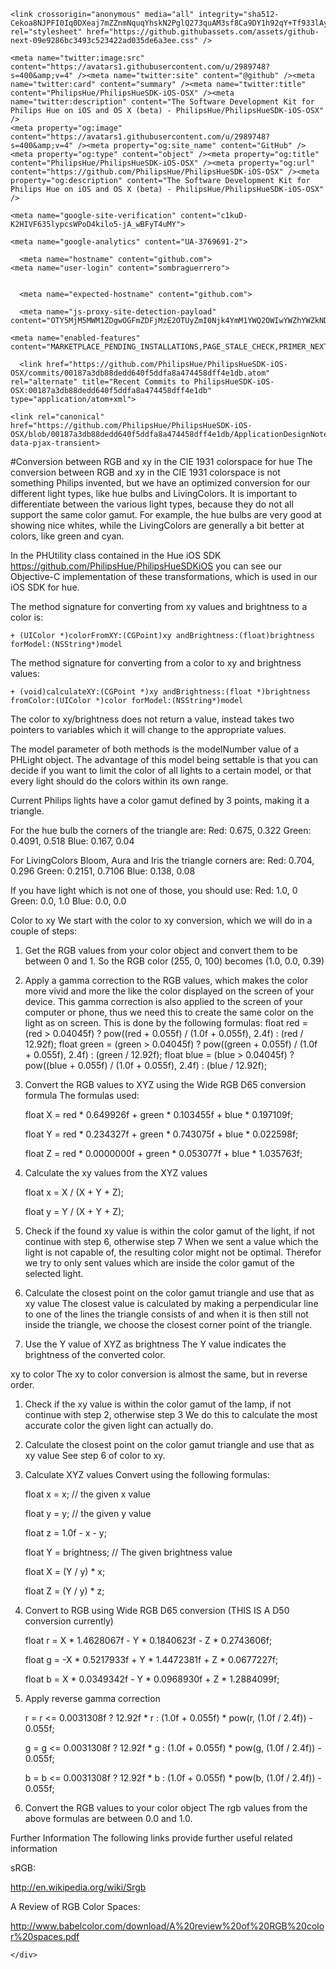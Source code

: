 




<!DOCTYPE html>
<html lang="en">
  <head>
    <meta charset="utf-8">
  <link rel="dns-prefetch" href="https://github.githubassets.com">
  <link rel="dns-prefetch" href="https://avatars0.githubusercontent.com">
  <link rel="dns-prefetch" href="https://avatars1.githubusercontent.com">
  <link rel="dns-prefetch" href="https://avatars2.githubusercontent.com">
  <link rel="dns-prefetch" href="https://avatars3.githubusercontent.com">
  <link rel="dns-prefetch" href="https://github-cloud.s3.amazonaws.com">
  <link rel="dns-prefetch" href="https://user-images.githubusercontent.com/">



  <link crossorigin="anonymous" media="all" integrity="sha512-aZYk5AYsRiFiFG04Si6FnQoHFwAugnodzKJXgafKqPWsrgrjoWRsapCn//vFuWqjSzr72ucZfPq8/ZbduuSeQg==" rel="stylesheet" href="https://github.githubassets.com/assets/frameworks-next-699624e4062c462162146d384a2e859d.css" />
  
    <link crossorigin="anonymous" media="all" integrity="sha512-Cekoa8NJPFI0Iq0DXeaj7mZZnmNquqYhskN2PglQ273quAM3sf8Ca9DY1h92qY+Tf933lAyJAC2VxNhE5kUPXQ==" rel="stylesheet" href="https://github.githubassets.com/assets/github-next-09e9286bc3493c523422ad035de6a3ee.css" />
    
    
    
    


  <meta name="viewport" content="width=device-width">
  
  <title>PhilipsHueSDK-iOS-OSX/RGB to xy Color conversion.md at 00187a3db88dedd640f5ddfa8a474458dff4e1db · PhilipsHue/PhilipsHueSDK-iOS-OSX</title>
    <meta name="description" content="The Software Development Kit for Philips Hue on iOS and OS X (beta) - PhilipsHue/PhilipsHueSDK-iOS-OSX">
    <link rel="search" type="application/opensearchdescription+xml" href="/opensearch.xml" title="GitHub">
  <link rel="fluid-icon" href="https://github.com/fluidicon.png" title="GitHub">
  <meta property="fb:app_id" content="1401488693436528">
  <meta name="apple-itunes-app" content="app-id=1477376905">

    <meta name="twitter:image:src" content="https://avatars1.githubusercontent.com/u/2989748?s=400&amp;v=4" /><meta name="twitter:site" content="@github" /><meta name="twitter:card" content="summary" /><meta name="twitter:title" content="PhilipsHue/PhilipsHueSDK-iOS-OSX" /><meta name="twitter:description" content="The Software Development Kit for Philips Hue on iOS and OS X (beta) - PhilipsHue/PhilipsHueSDK-iOS-OSX" />
    <meta property="og:image" content="https://avatars1.githubusercontent.com/u/2989748?s=400&amp;v=4" /><meta property="og:site_name" content="GitHub" /><meta property="og:type" content="object" /><meta property="og:title" content="PhilipsHue/PhilipsHueSDK-iOS-OSX" /><meta property="og:url" content="https://github.com/PhilipsHue/PhilipsHueSDK-iOS-OSX" /><meta property="og:description" content="The Software Development Kit for Philips Hue on iOS and OS X (beta) - PhilipsHue/PhilipsHueSDK-iOS-OSX" />

  <link rel="assets" href="https://github.githubassets.com/">
      <link rel="shared-web-socket" href="wss://live.github.com/_luau/eyJ2IjoiVjMiLCJ1IjoyNDYxODkzNCwicyI6NTUwNzgzMTAyLCJjIjozMTY3NTkwMDY4LCJ0IjoxNTkzMDY3Mjk3fQ==--3a0d9c99d3ecdbab0f3c944ce3fb5aeb5fd8fb569fa5a04cc915a1cce1f9dad4" data-refresh-url="/_ws">
  <link rel="sudo-modal" href="/sessions/sudo_modal">

  <meta name="request-id" content="D2A9:53EE:845464:DCED4C:5EF4471B" data-pjax-transient="true" /><meta name="html-safe-nonce" content="0c1696ed7bee70bcd3794880961e794c0e306a69" data-pjax-transient="true" /><meta name="visitor-payload" content="eyJyZWZlcnJlciI6Imh0dHBzOi8vZ2l0aHViLmNvbS9QaGlsaXBzSHVlL1BoaWxpcHNIdWVTREstaU9TLU9TWC9maW5kLzAwMTg3YTNkYjg4ZGVkZDY0MGY1ZGRmYThhNDc0NDU4ZGZmNGUxZGIiLCJyZXF1ZXN0X2lkIjoiRDJBOTo1M0VFOjg0NTQ2NDpEQ0VENEM6NUVGNDQ3MUIiLCJ2aXNpdG9yX2lkIjoiODE2NDA4ODY4MDY4Mzk0Njg2NCIsInJlZ2lvbl9lZGdlIjoiaWFkIiwicmVnaW9uX3JlbmRlciI6ImlhZCJ9" data-pjax-transient="true" /><meta name="visitor-hmac" content="56f12498ed0b229ecda5d51eabb40dc93751451804c3b2601ab4f99cb652e0ec" data-pjax-transient="true" />



  <meta name="github-keyboard-shortcuts" content="repository,source-code" data-pjax-transient="true" />

  

  <meta name="selected-link" value="repo_source" data-pjax-transient>

    <meta name="google-site-verification" content="c1kuD-K2HIVF635lypcsWPoD4kilo5-jA_wBFyT4uMY">
  <meta name="google-site-verification" content="KT5gs8h0wvaagLKAVWq8bbeNwnZZK1r1XQysX3xurLU">
  <meta name="google-site-verification" content="ZzhVyEFwb7w3e0-uOTltm8Jsck2F5StVihD0exw2fsA">
  <meta name="google-site-verification" content="GXs5KoUUkNCoaAZn7wPN-t01Pywp9M3sEjnt_3_ZWPc">

<meta name="octolytics-host" content="collector.githubapp.com" /><meta name="octolytics-app-id" content="github" /><meta name="octolytics-event-url" content="https://collector.githubapp.com/github-external/browser_event" /><meta name="octolytics-dimension-ga_id" content="" class="js-octo-ga-id" /><meta name="octolytics-actor-id" content="24618934" /><meta name="octolytics-actor-login" content="sombraguerrero" /><meta name="octolytics-actor-hash" content="cc5b878cd3b4b6f473f4354bbc118142b0d8d965ddbf6ed94e2abbe3ce1b2917" />
<meta name="analytics-location" content="/&lt;user-name&gt;/&lt;repo-name&gt;/blob/show" data-pjax-transient="true" />


<meta name="optimizely-datafile" content="{}" />

    <meta name="google-analytics" content="UA-3769691-2">

  <meta class="js-ga-set" name="userId" content="6b6e0c5d3d975e2d4d71f21dad772a6b">

<meta class="js-ga-set" name="dimension10" content="Responsive" data-pjax-transient>

<meta class="js-ga-set" name="dimension1" content="Logged In">



  

      <meta name="hostname" content="github.com">
    <meta name="user-login" content="sombraguerrero">


      <meta name="expected-hostname" content="github.com">

      <meta name="js-proxy-site-detection-payload" content="OTY5MjM5MWM1ZDgwOGFmZDFjMzE2OTUyZmI0Njk4YmM1YWQ2OWIwYWZhYWZkNDQwOGM4YWY0ZGMwNTFlNzY5Y3x7InJlbW90ZV9hZGRyZXNzIjoiNzYuMTcuMjMyLjE3NyIsInJlcXVlc3RfaWQiOiJEMkE5OjUzRUU6ODQ1NDY0OkRDRUQ0Qzo1RUY0NDcxQiIsInRpbWVzdGFtcCI6MTU5MzA2NzI5NywiaG9zdCI6ImdpdGh1Yi5jb20ifQ==">

    <meta name="enabled-features" content="MARKETPLACE_PENDING_INSTALLATIONS,PAGE_STALE_CHECK,PRIMER_NEXT">

  <meta http-equiv="x-pjax-version" content="3e3a000e8b83f3b908bb717baea69649">
  

      <link href="https://github.com/PhilipsHue/PhilipsHueSDK-iOS-OSX/commits/00187a3db88dedd640f5ddfa8a474458dff4e1db.atom" rel="alternate" title="Recent Commits to PhilipsHueSDK-iOS-OSX:00187a3db88dedd640f5ddfa8a474458dff4e1db" type="application/atom+xml">

  <meta name="go-import" content="github.com/PhilipsHue/PhilipsHueSDK-iOS-OSX git https://github.com/PhilipsHue/PhilipsHueSDK-iOS-OSX.git">

  <meta name="octolytics-dimension-user_id" content="2989748" /><meta name="octolytics-dimension-user_login" content="PhilipsHue" /><meta name="octolytics-dimension-repository_id" content="8654659" /><meta name="octolytics-dimension-repository_nwo" content="PhilipsHue/PhilipsHueSDK-iOS-OSX" /><meta name="octolytics-dimension-repository_public" content="true" /><meta name="octolytics-dimension-repository_is_fork" content="false" /><meta name="octolytics-dimension-repository_network_root_id" content="8654659" /><meta name="octolytics-dimension-repository_network_root_nwo" content="PhilipsHue/PhilipsHueSDK-iOS-OSX" /><meta name="octolytics-dimension-repository_explore_github_marketplace_ci_cta_shown" content="false" />


    <link rel="canonical" href="https://github.com/PhilipsHue/PhilipsHueSDK-iOS-OSX/blob/00187a3db88dedd640f5ddfa8a474458dff4e1db/ApplicationDesignNotes/RGB%20to%20xy%20Color%20conversion.md" data-pjax-transient>


  <meta name="browser-stats-url" content="https://api.github.com/_private/browser/stats">

  <meta name="browser-errors-url" content="https://api.github.com/_private/browser/errors">

  <link rel="mask-icon" href="https://github.githubassets.com/pinned-octocat.svg" color="#000000">
  <link rel="alternate icon" class="js-site-favicon" type="image/png" href="https://github.githubassets.com/favicons/favicon.png">
  <link rel="icon" class="js-site-favicon" type="image/svg+xml" href="https://github.githubassets.com/favicons/favicon.svg">

<meta name="theme-color" content="#1e2327">

  <meta name="msapplication-TileImage" content="/windows-tile.png">
  <meta name="msapplication-TileColor" content="#ffffff">

  <link rel="manifest" href="/manifest.json" crossOrigin="use-credentials">

  </head>

  <body class="logged-in env-production page-responsive page-blob">
      
  <div id="readme" class="Box-body readme blob js-code-block-container p-5 p-xl-6">
    <article class="markdown-body entry-content container-lg" itemprop="text"><p>#Conversion between RGB and xy in the CIE 1931 colorspace for hue
The conversion between RGB and xy in the CIE 1931 colorspace is not something Philips invented, but we have an optimized conversion for our different light types, like hue bulbs and LivingColors.
It is important to differentiate between the various light types, because they do not all support the same color gamut. For example, the hue bulbs are very good at showing nice whites, while the LivingColors are generally a bit better at colors, like green and cyan.</p>
<p>In the PHUtility class contained in the Hue iOS SDK <a href="https://github.com/PhilipsHue/PhilipsHueSDKiOS">https://github.com/PhilipsHue/PhilipsHueSDKiOS</a> you can see our Objective-C implementation of these transformations, which is used in our iOS SDK for hue.</p>
<p>The method signature for converting from xy values and brightness to a color is:</p>
<pre><code>+ (UIColor *)colorFromXY:(CGPoint)xy andBrightness:(float)brightness forModel:(NSString*)model
</code></pre>
<p>The method signature for converting from a color to xy and brightness values:</p>
<pre><code>+ (void)calculateXY:(CGPoint *)xy andBrightness:(float *)brightness fromColor:(UIColor *)color forModel:(NSString*)model
</code></pre>
<p>The color to xy/brightness does not return a value, instead takes two pointers to variables which it will change to the appropriate values.</p>
<p>The model parameter of both methods is the modelNumber value of a PHLight object. The advantage of this model being settable is that you can decide if you want to limit the color of all lights to a certain model, or that every light should do the colors within its own range.</p>
<p>Current Philips lights have a color gamut defined by 3 points, making it a triangle.</p>
<p>For the hue bulb the corners of the triangle are:
Red: 0.675, 0.322
Green: 0.4091, 0.518
Blue: 0.167, 0.04</p>
<p>For LivingColors Bloom, Aura and Iris the triangle corners are:
Red: 0.704, 0.296
Green: 0.2151, 0.7106
Blue: 0.138, 0.08</p>
<p>If you have light which is not one of those, you should use:
Red: 1.0, 0
Green: 0.0, 1.0
Blue: 0.0, 0.0</p>
<p>Color to xy
We start with the color to xy conversion, which we will do in a couple of steps:</p>
<ol>
<li>
<p>Get the RGB values from your color object and convert them to be between 0 and 1.
So the RGB color (255, 0, 100) becomes (1.0, 0.0, 0.39)</p>
</li>
<li>
<p>Apply a gamma correction to the RGB values, which makes the color more vivid and more the like the color displayed on the screen of your device.
This gamma correction is also applied to the screen of your computer or phone, thus we need this to create the same color on the light as on screen.
This is done by the following formulas:
float red = (red   &gt; 0.04045f) ? pow((red   + 0.055f) / (1.0f + 0.055f), 2.4f) : (red   / 12.92f);
float green = (green &gt; 0.04045f) ? pow((green + 0.055f) / (1.0f + 0.055f), 2.4f) : (green / 12.92f);
float blue = (blue  &gt; 0.04045f) ? pow((blue  + 0.055f) / (1.0f + 0.055f), 2.4f) : (blue  / 12.92f);</p>
</li>
<li>
<p>Convert the RGB values to XYZ using the Wide RGB D65 conversion formula
The formulas used:</p>
<p>float X = red * 0.649926f + green * 0.103455f + blue * 0.197109f;</p>
<p>float Y = red * 0.234327f + green * 0.743075f + blue * 0.022598f;</p>
<p>float Z = red * 0.0000000f + green * 0.053077f + blue * 1.035763f;</p>
</li>
<li>
<p>Calculate the xy values from the XYZ values</p>
<p>float x = X / (X + Y + Z);</p>
<p>float y = Y / (X + Y + Z);</p>
</li>
<li>
<p>Check if the found xy value is within the color gamut of the light, if not continue with step 6, otherwise step 7
When we sent a value which the light is not capable of, the resulting color might not be optimal. Therefor we try to only sent values which are inside the color gamut of the selected light.</p>
</li>
<li>
<p>Calculate the closest point on the color gamut triangle and use that as xy value
The closest value is calculated by making a perpendicular line to one of the lines the triangle consists of and when it is then still not inside the triangle, we choose the closest corner point of the triangle.</p>
</li>
<li>
<p>Use the Y value of XYZ as brightness
The Y value indicates the brightness of the converted color.</p>
</li>
</ol>
<p>xy to color
The xy to color conversion is almost the same, but in reverse order.</p>
<ol>
<li>
<p>Check if the xy value is within the color gamut of the lamp, if not continue with step 2, otherwise step 3
We do this to calculate the most accurate color the given light can actually do.</p>
</li>
<li>
<p>Calculate the closest point on the color gamut triangle and use that as xy value
See step 6 of color to xy.</p>
</li>
<li>
<p>Calculate XYZ values
Convert using the following formulas:</p>
<p>float x = x; // the given x value</p>
<p>float y = y; // the given y value</p>
<p>float z = 1.0f - x - y;</p>
<p>float Y = brightness; // The given brightness value</p>
<p>float X = (Y / y) * x;</p>
<p>float Z = (Y / y) * z;</p>
</li>
<li>
<p>Convert to RGB using Wide RGB D65 conversion (THIS IS A D50 conversion currently)</p>
<p>float r = X  * 1.4628067f - Y * 0.1840623f - Z * 0.2743606f;</p>
<p>float g = -X * 0.5217933f + Y * 1.4472381f + Z * 0.0677227f;</p>
<p>float b = X  * 0.0349342f - Y * 0.0968930f + Z * 1.2884099f;</p>
</li>
<li>
<p>Apply reverse gamma correction</p>
<p>r = r &lt;= 0.0031308f ? 12.92f * r : (1.0f + 0.055f) * pow(r, (1.0f / 2.4f)) - 0.055f;</p>
<p>g = g &lt;= 0.0031308f ? 12.92f * g : (1.0f + 0.055f) * pow(g, (1.0f / 2.4f)) - 0.055f;</p>
<p>b = b &lt;= 0.0031308f ? 12.92f * b : (1.0f + 0.055f) * pow(b, (1.0f / 2.4f)) - 0.055f;</p>
</li>
<li>
<p>Convert the RGB values to your color object
The rgb values from the above formulas are between 0.0 and 1.0.</p>
</li>
</ol>
<p>Further Information
The following links provide further useful related information</p>
<p>sRGB:</p>
<p><a href="http://en.wikipedia.org/wiki/Srgb" rel="nofollow">http://en.wikipedia.org/wiki/Srgb</a></p>
<p>A Review of RGB Color Spaces:</p>
<p><a href="http://www.babelcolor.com/download/A%20review%20of%20RGB%20color%20spaces.pdf" rel="nofollow">http://www.babelcolor.com/download/A%20review%20of%20RGB%20color%20spaces.pdf</a></p>
</article>
  </div>

    </div>

  </body>
</html>

